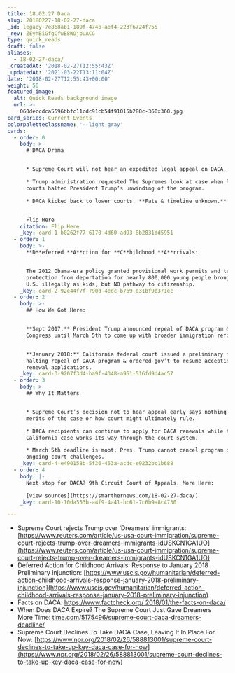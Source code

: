 ```yaml
---
title: 18.02.27 Daca
slug: 20180227-18-02-27-daca
_id: legacy-7e868ab1-189f-474b-aef4-223f6724f755
_rev: ZEyhBiGfgCfwE8WOjbuACG
type: quick_reads
draft: false
aliases:
  - 18-02-27-daca/
_createdAt: '2018-02-27T12:55:43Z'
_updatedAt: '2021-03-22T13:11:04Z'
date: '2018-02-27T12:55:43+00:00'
weight: 50
featured_image:
  alt: Quick Reads background image
  url: >-
    060deccdca5596bbfc11cdc91cb54f91015b280c-360x360.jpg
card_series: Current Events
colorpaletteclassname: '--light-gray'
cards:
  - order: 0
    body: >-
      # DACA Drama


      * Supreme Court will not hear an expedited legal appeal on DACA.

      * Trump administration requested The Supremes look at case when lower
      courts halted President Trump’s unwinding of the program.

      * DACA kicked back to lower courts. **Fate & timeline unknown.**


      Flip Here
    citation: Flip Here
    _key: card-1-b0262f77-6170-4d60-ad93-8b2831dd5951
  - order: 1
    body: >-
      **D**eferred **A**ction for **C**hildhood **A**rrivals:


      The 2012 Obama-era policy granted provisional work permits and temporary
      protection from deportation for nearly 800,000 young people brought to
      U.S. illegally as kids, but NO pathway to citizenship.
    _key: card-2-92e44f7f-790d-4edc-b769-e31bf9b371ec
  - order: 2
    body: >-
      ## How We Got Here:


      **Sept 2017:** President Trump announced repeal of DACA program & gave
      Congress until March 5th to come up with broader immigration reform.


      **January 2018:** California federal court issued a preliminary injunction
      halting repeal of DACA program & ordered gov’t to resume accepting DACA
      renewal applications.
    _key: card-3-9207f3d4-ba9f-4348-a951-516fd9d4ac57
  - order: 3
    body: >-
      ## Why It Matters


      * Supreme Court’s decision not to hear appeal early says nothing about the
      merits of the case or how court might ultimately rule.

      * DACA recipients can continue to apply for DACA renewals while the
      California case works its way through the court system.

      * March 5th deadline is moot; Pres. Trump cannot cancel program during
      ongoing court challenges.
    _key: card-4-e490158b-5f36-453a-acdc-e9232bc1b688
  - order: 4
    body: |-
      Next stop for DACA? 9th Circuit Court of Appeals. More Here:

      [view sources](https://smarthernews.com/18-02-27-daca/)
    _key: card-10-10da553b-a4f9-4a41-bc61-7c6b9a8c4730

---
```

* Supreme Court rejects Trump over ‘Dreamers’ immigrants: [https://www.reuters.com/article/us-usa-court-immigration/supreme-court-rejects-trump-over-dreamers-immigrants-idUSKCN1GA1UO](https://www.reuters.com/article/us-usa-court-immigration/supreme-court-rejects-trump-over-dreamers-immigrants-idUSKCN1GA1UO)
* Deferred Action for Childhood Arrivals: Response to January 2018 Preliminary Injunction: [https://www.uscis.gov/humanitarian/deferred-action-childhood-arrivals-response-january-2018-preliminary-injunction](https://www.uscis.gov/humanitarian/deferred-action-childhood-arrivals-response-january-2018-preliminary-injunction)
* Facts on DACA: [https://www.factcheck.org/ 2018/01/the-facts-on-daca/](https://www.factcheck.org/)
* When Does DACA Expire? The Supreme Court Just Gave Dreamers More Time: [time.com/5175496/supreme-court-daca-dreamers-deadline/](http://time.com/5175496/supreme-court-daca-dreamers-deadline/)
* Supreme Court Declines To Take DACA Case, Leaving It In Place For Now: [https://www.npr.org/2018/02/26/588813001/supreme-court-declines-to-take-up-key-daca-case-for-now](https://www.npr.org/2018/02/26/588813001/supreme-court-declines-to-take-up-key-daca-case-for-now)